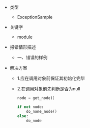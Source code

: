 * 类型
    * ExceptionSample

* 关键字
    * module

* 报错情形描述
    * 一、错误的样例

* 解决方案

  * 1.应在调用对象前保证其初始化完毕

  * 2.在调用对象前先判断是否为null

    ```python
    node = get_node()
    
    if not node:
        do_none_node()
    else:
        do_node

    ```